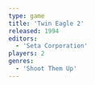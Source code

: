 ```yaml
---
type: game
title: 'Twin Eagle 2'
released: 1994
editors: 
  - 'Seta Corporation'
players: 2
genres:
  - 'Shoot Them Up'
---
```

